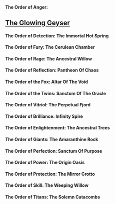 #### The Order of Anger:

## [The Glowing Geyser](https://opensea.io/assets/0x7afe30cb3e53dba6801aa0ea647a0ecea7cbe18d/1711)

#### The Order of Detection: The Immortal Hot Spring

#### The Order of Fury: The Cerulean Chamber

#### The Order of Rage: The Ancestral Willow

#### The Order of Reflection: Pantheon Of Chaos

#### The Order of the Fox: Altar Of The Void

#### The Order of the Twins: Sanctum Of The Oracle

#### The Order of Vitriol: The Perpetual Fjord

#### The Order of Brilliance: Infinity Spire

#### The Order of Enlightenment: The Ancestral Trees

#### The Order of Giants: The Amaranthine Rock

#### The Order of Perfection: Sanctum Of Purpose

#### The Order of Power: The Origin Oasis

#### The Order of Protection: The Mirror Grotto

#### The Order of Skill: The Weeping Willow

#### The Order of Titans: The Solemn Catacombs
